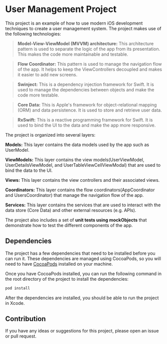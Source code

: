 # User Management Project

This project is an example of how to use modern iOS development techniques to create a user management system. The project makes use of the following technologies:

> **Model-View-ViewModel (MVVM) architecture:** This architecture pattern is used to separate the logic of the app from its presentation. This makes the code more maintainable and testable.

> **Flow Coordinator:** This pattern is used to manage the navigation flow of the app. It helps to keep the ViewControllers decoupled and makes it easier to add new screens.

> **Swinject:** This is a dependency injection framework for Swift. It is used to manage the dependencies between objects and make the code more testable.

> **Core Data:** This is Apple's framework for object-relational mapping (ORM) and data persistence. It is used to store and retrieve user data.

> **RxSwift:** This is a reactive programming framework for Swift. It is used to bind the UI to the data and make the app more responsive.

The project is organized into several layers:

**Models:** This layer contains the data models used by the app such as UserModel.

**ViewModels:** This layer contains the view models(UserViewModel, UserDetailsViewModel, and UserTableViewCellViewModal) that are used to bind the data to the UI.

**Views:** This layer contains the view controllers and their associated views.

**Coordinators:** This layer contains the flow coordinators(AppCoordinator and UsersCoordinator) that manage the navigation flow of the app.

**Services:** This layer contains the services that are used to interact with the data store (Core Data) and other external resources (e.g. APIs).

The project also includes a set of **unit tests using mockObjects** that demonstrate how to test the different components of the app.

## Dependencies

The project has a few dependencies that need to be installed before you can run it. These dependencies are managed using CocoaPods, so you will need to have [CocoaPods](https://cocoapods.org/) installed on your machine.

Once you have CocoaPods installed, you can run the following command in the root directory of the project to install the dependencies:

```bash
pod install
```

After the dependencies are installed, you should be able to run the project in Xcode.

## Contribution

If you have any ideas or suggestions for this project, please open an issue or pull request.
